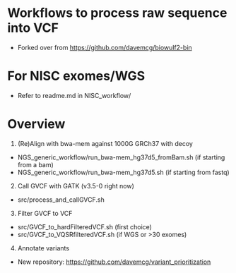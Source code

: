 # Workflows to process raw sequence into VCF
- Forked over from https://github.com/davemcg/biowulf2-bin

# For NISC exomes/WGS
- Refer to readme.md in NISC_workflow/

# Overview
1. (Re)Align with bwa-mem against 1000G GRCh37 with decoy
- NGS_generic_workflow/run_bwa-mem_hg37d5_fromBam.sh (if starting from a bam)
- NGS_generic_workflow/run_bwa-mem_hg37d5.sh (if starting from fastq)
2. Call GVCF with GATK (v3.5-0 right now)
- src/process_and_callGVCF.sh
3. Filter GVCF to VCF
- src/GVCF_to_hardFilteredVCF.sh (first choice)
- src/GVCF_to_VQSRfilteredVCF.sh (if WGS or >30 exomes)
4. Annotate variants
- New repository: https://github.com/davemcg/variant_prioritization

